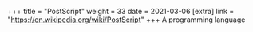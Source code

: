 +++
title = "PostScript"
weight = 33
date = 2021-03-06
[extra]
link = "https://en.wikipedia.org/wiki/PostScript"
+++
A programming language

